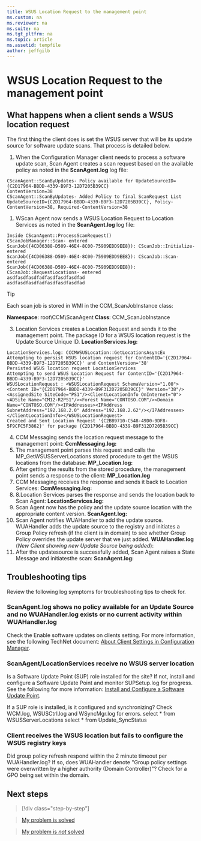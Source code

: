 ```yaml
---
title: WSUS Location Request to the management point
ms.custom: na
ms.reviewer: na
ms.suite: na
ms.tgt_pltfrm: na
ms.topic: article
ms.assetid: tempfile
author: jeffgilb
---
```

# WSUS Location Request to the management point

## What happens when a client sends a WSUS location request
The first thing the client does is set the WSUS server that will be its update source for software update scans. That process is detailed below.

1. When the Configuration Manager client needs to process a software update scan, Scan Agent creates a scan request based on the available policy as noted in the **ScanAgent.log** log file:
```
CScanAgent::ScanByUpdates- Policy available for UpdateSourceID={C2D17964-BBDD-4339-B9F3-12D7205B39CC}
ContentVersion=38
CScanAgent::ScanByUpdates- Added Policy to final ScanRequest List UpdateSourceID={C2D17964-BBDD-4339-B9F3-12D7205B39CC}, Policy-ContentVersion=38, Required-ContentVersion=38
```
1. WScan Agent now sends a WSUS Location Request to Location Services as noted in the **ScanAgent.log** log file:
```
Inside CScanAgent::ProcessScanRequest()
CScanJobManager::Scan- entered
ScanJob({4CD06388-D509-46E4-8C00-75909EDD9EE8}): CScanJob::Initialize- entered
ScanJob({4CD06388-D509-46E4-8C00-75909EDD9EE8}): CScanJob::Scan- entered
ScanJob({4CD06388-D509-46E4-8C00-75909EDD9EE8}): CScanJob::RequestLocations- entered
asdfasdfasdfadfasdfasdfasdfad
asdfasdfasdfadfasdfasdfasdfad
```
>[!TIP]
> Each scan job is stored in WMI in the CCM_ScanJobInstance class:
>
> **Namespace**: root\CCM\ScanAgent **Class**: CCM_ScanJobInstance

3. Location Services creates a Location Request and sends it to the management point. The package ID for a WSUS location request is the Update Source Unique ID.
**LocationServices.log:**
```
LocationServices.log: CCCMWSUSLocation::GetLocationsAsyncEx
Attempting to persist WSUS location request for ContentID='{C2D17964-BBDD-4339-B9F3-12D7205B39CC}' and ContentVersion='38'
Persisted WSUS location request LocationServices
Attempting to send WSUS Location Request for ContentID='{C2D17964-BBDD-4339-B9F3-12D7205B39CC}'
WSUSLocationRequest : <WSUSLocationRequest SchemaVersion="1.00"><Content ID="{C2D17964-BBDD-4339-B9F312D7205B39CC}" Version="38"/><AssignedSite SiteCode="PS1"/><ClientLocationInfo OnInternet="0"><ADSite Name="CM12-R2PS1"/><Forest Name="CONTOSO.COM"/><Domain Name="CONTOSO.COM"/><IPAddresses><IPAddress SubnetAddress="192.168.2.0" Address="192.168.2.62"/></IPAddresses></ClientLocationInfo></WSUSLocationRequest>
Created and Sent Location Request '{C2BB9710-C548-49D0-9DF8-5F9CFC5F3862}' for package {C2D17964-BBDD-4339-B9F312D7205B39CC}
```
4. CCM Messaging sends the location request message to the management point:
**CcmMessaging.log:**
5. The management point parses this request and calls the MP_GetWSUSServerLocations stored procedure to get the WSUS locations from the database:
**MP_Location.log:**
6. After getting the results from the stored procedure, the management point sends a response to the client:
**MP_Location.log**
7. CCM Messaging receives the response and sends it back to Location Services:
**CcmMessaging.log:**
8. 8.Location Services parses the response and sends the location back to Scan Agent:
**LocationServices.log:**
9. Scan Agent now has the policy and the update source location with the appropriate content version.
**ScanAgent.log:**
10. Scan Agent notifies WUAHandler to add the update source. WUAHandler adds the update source to the registry and initiates a Group Policy refresh (if the client is in domain) to see whether Group Policy overrides the update server that we just added.
**WUAHandler.log** (*New Client showing new Update Source being added*):
11. After the updatesource is successfully added, Scan Agent raises a State Message and initiatesthe scan:
**ScanAgent.log:**

## Troubleshooting tips
Review the following log symptoms for troubleshooting tips to check for.

### ScanAgent.log shows no policy available for an Update Source and no WUAHandler.log exists or no current activity within WUAHandler.log
Check the Enable software updates on clients setting. For more information, see the following TechNet document: [About Client Settings in Configuration Manager](https://technet.microsoft.com/en-us/library/gg682067.aspx#BKMK_SoftwareUpdatesDeviceSetting).

### ScanAgent/LocationServices receive no WSUS server location
Is a Software Update Point (SUP) role installed for the site? If not, install and configure a Software Update Point and monitor SUPSetup.log for progress. See the following for more information: [Install and Configure a Software Update Point](https://technet.microsoft.com/en-us/library/gg712312.aspx#BKMK_InstallSUP).

If a SUP role is installed, is it configured and synchronizing? Check WCM.log, WSUSCtrl.log and WSyncMgr.log for errors.
select * from WSUSServerLocations
select * from Update_SyncStatus

### Client receives the WSUS location but fails to configure the WSUS registry keys
Did group policy refresh respond within the 2 minute timeout per WUAHandler.log? If so, does WUAHandler denote "Group policy settings were overwritten by a higher authority (Domain Controller)"? Check for a GPO being set within the domain.

## Next steps

>[!div class="step-by-step"]

>[My problem is solved](.\ts-sum-success.md)

>[My problem is *not* solved](.)  
